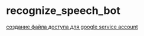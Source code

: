 # recognize_speech_bot

[создание файла доступа для google service account](https://developers.google.com/workspace/guides/create-credentials#create_credentials_for_a_service_account)
